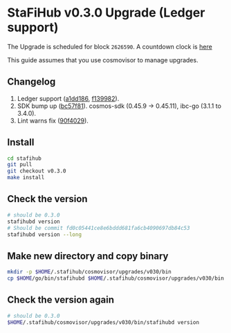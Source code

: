 # StaFiHub v0.3.0 Upgrade (Ledger support)

The Upgrade is scheduled for block `2626590`. A countdown clock is [here](https://www.mintscan.io/stafi/blocks/2626590)

This guide assumes that you use cosmovisor to manage upgrades.

## Changelog

1. Ledger support ([a1dd186](https://github.com/stafihub/stafihub/commit/a1dd1863f558f7f811708b1646b1bfd78f6adc06), [f139982](https://github.com/stafihub/stafihub/commit/f1399828f39069f00a1922c2308865bed69bafac)). 
2. SDK bump up ([bc57f81](https://github.com/stafihub/stafihub/commit/bc57f81496bab9b1bc13934c2e2e070ee6487a78)). cosmos-sdk (0.45.9 -> 0.45.11), ibc-go (3.1.1 to 3.4.0).
3. Lint warns fix ([90f4029](https://github.com/stafihub/stafihub/commit/90f40296e84a921a5cc51a44c8b5ed5fb559c6fc)).

## Install

```bash
cd stafihub
git pull
git checkout v0.3.0
make install
```

## Check the version

```bash
# should be 0.3.0
stafihubd version
# Should be commit fd0c05441ce8e6bddd681fa6cb4090697db84c53
stafihubd version --long
```

## Make new directory and copy binary

```bash
mkdir -p $HOME/.stafihub/cosmovisor/upgrades/v030/bin
cp $HOME/go/bin/stafihubd $HOME/.stafihub/cosmovisor/upgrades/v030/bin
```

## Check the version again

```bash
# should be 0.3.0
$HOME/.stafihub/cosmovisor/upgrades/v030/bin/stafihubd version
```






